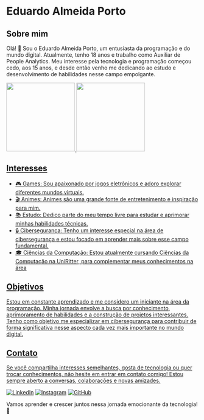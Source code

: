 # Eduardo Almeida Porto

## Sobre mim

Olá! 👋 Sou o Eduardo Almeida Porto, um entusiasta da programação e do mundo digital. Atualmente, tenho 18 anos e trabalho como Auxiliar de People Analytics. Meu interesse pela tecnologia e programação começou cedo, aos 15 anos, e desde então venho me dedicando ao estudo e desenvolvimento de habilidades nesse campo empolgante.

<div>
 <a href="https://github.com/dudeksx">
  <img height="180em" src="https://github-readme-stats.vercel.app/api?username=dudeksx&show_icons=true&theme=tokyonight">
    <img height="180em" src="https://github-readme-stats.vercel.app/api/top-langs/?username=dudeksx&layout=compact&theme=tokyonight">
</div>


## Interesses

- 🎮 Games: Sou apaixonado por jogos eletrônicos e adoro explorar diferentes mundos virtuais.
- 🎬 Animes: Animes são uma grande fonte de entretenimento e inspiração para mim.
- 📚 Estudo: Dedico parte do meu tempo livre para estudar e aprimorar minhas habilidades técnicas.
- 🔒 Cibersegurança: Tenho um interesse especial na área de cibersegurança e estou focado em aprender mais sobre esse campo fundamental.
- 🎓 Ciências da Computação: Estou atualmente cursando Ciências da Computação na UniRitter, para complementar meus conhecimentos na área

## Objetivos

Estou em constante aprendizado e me considero um iniciante na área da programação. Minha jornada envolve a busca por conhecimento, aprimoramento de habilidades e a construção de projetos interessantes. Tenho como objetivo me especializar em cibersegurança para contribuir de forma significativa nesse aspecto cada vez mais importante no mundo digital.

## Contato

Se você compartilha interesses semelhantes, gosta de tecnologia ou quer trocar conhecimentos, não hesite em entrar em contato comigo! Estou sempre aberto a conversas, colaborações e novas amizades.

[![LinkedIn](https://img.shields.io/badge/LinkedIn-0077B5?style=for-the-badge&logo=linkedin&logoColor=white)](https://www.linkedin.com/in/dudeksx)
[![Instagram](https://img.shields.io/badge/Instagram-E4405F?style=for-the-badge&logo=instagram&logoColor=white)](https://instagram.com/dudeksx?utm_source=qr&igshid=NGExMmI2YTkyZg%3D%3D)
[![GitHub](https://img.shields.io/badge/GitHub-100000?style=for-the-badge&logo=github&logoColor=white)](https://github.com/dudeksx)

Vamos aprender e crescer juntos nessa jornada emocionante da tecnologia! 🚀
